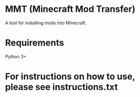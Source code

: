 # MMT (Minecraft Mod Transfer)
A tool for installing mods into Minecraft.
# Requirements
Python 3+
# For instructions on how to use, please see instructions.txt
